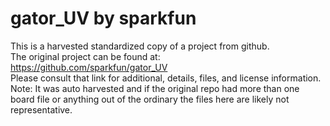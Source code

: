 
# gator_UV by sparkfun  
This is a harvested standardized copy of a project from github.  
The original project can be found at:  
https://github.com/sparkfun/gator_UV  
Please consult that link for additional, details, files, and license information.  
Note: It was auto harvested and if the original repo had more than one board file or anything out of the ordinary the files here are likely not representative.  
    